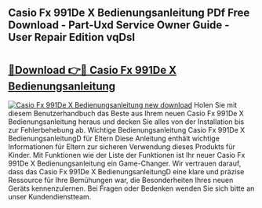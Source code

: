 ## Casio Fx 991De X Bedienungsanleitung PDf Free Download - Part-Uxd Service Owner Guide - User Repair Edition vqDsI

# <h2><a href="http://df3yvx.blite.top/?on=Casio+Fx+991De+X+Bedienungsanleitung">🔗Download 👉🔴 Casio Fx 991De X Bedienungsanleitung</a></h2>

[![Casio Fx 991De X Bedienungsanleitung new download](https://i.imgur.com/lujVjoI.png)](http://df3yvx.blite.top/?on=Casio+Fx+991De+X+Bedienungsanleitung)
Holen Sie mit diesem Benutzerhandbuch das Beste aus Ihrem neuen Casio Fx 991De X Bedienungsanleitung heraus und decken Sie alles von der Installation bis zur Fehlerbehebung ab. Wichtige Bedienungsanleitung Casio Fx 991De X BedienungsanleitungD für Eltern Diese Anleitung enthält wichtige Informationen für Eltern zur sicheren Verwendung dieses Produkts für Kinder. Mit Funktionen wie der Liste der Funktionen ist Ihr neuer Casio Fx 991De X Bedienungsanleitung ein Game-Changer. Wir vertrauen darauf, dass das Casio Fx 991De X BedienungsanleitungD eine klare und präzise Ressource für Ihre Bemühungen war, die Besonderheiten Ihres neuen Geräts kennenzulernen. Bei Fragen oder Bedenken wenden Sie sich bitte an unser Kundendienstteam.
